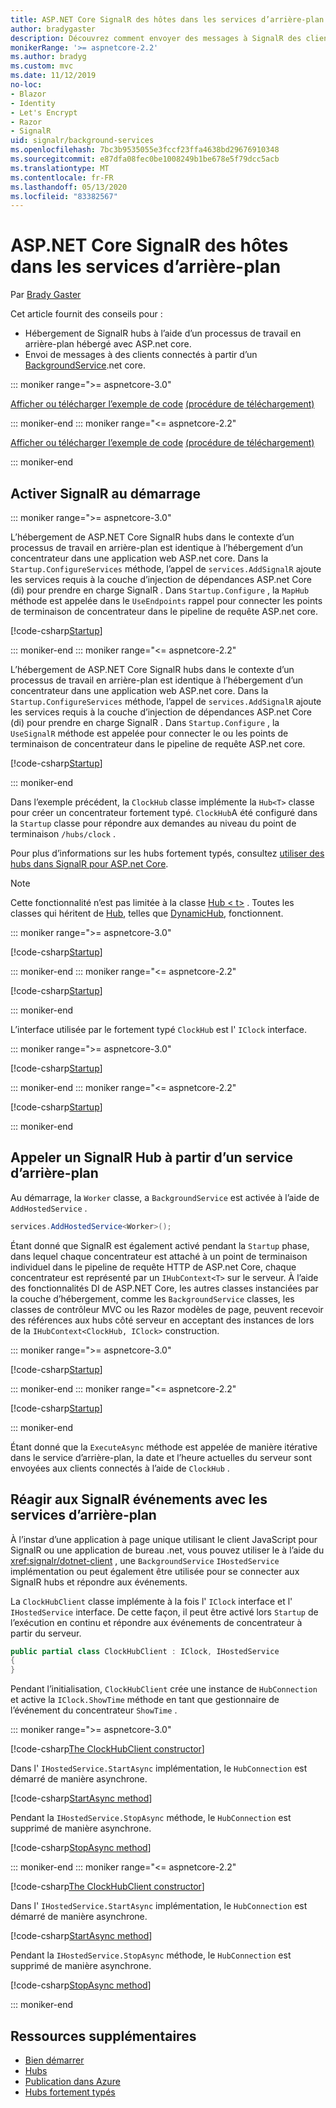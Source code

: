 ```yaml
---
title: ASP.NET Core SignalR des hôtes dans les services d’arrière-plan
author: bradygaster
description: Découvrez comment envoyer des messages à SignalR des clients à partir de classes BackgroundService .net core.
monikerRange: '>= aspnetcore-2.2'
ms.author: bradyg
ms.custom: mvc
ms.date: 11/12/2019
no-loc:
- Blazor
- Identity
- Let's Encrypt
- Razor
- SignalR
uid: signalr/background-services
ms.openlocfilehash: 7bc3b9535055e3fccf23ffa4638bd29676910348
ms.sourcegitcommit: e87dfa08fec0be1008249b1be678e5f79dcc5acb
ms.translationtype: MT
ms.contentlocale: fr-FR
ms.lasthandoff: 05/13/2020
ms.locfileid: "83382567"
---
```

# <a name="host-aspnet-core-signalr-in-background-services"></a>ASP.NET Core SignalR des hôtes dans les services d’arrière-plan

Par [Brady Gaster](https://twitter.com/bradygaster)

Cet article fournit des conseils pour :

* Hébergement de SignalR hubs à l’aide d’un processus de travail en arrière-plan hébergé avec ASP.net core.
* Envoi de messages à des clients connectés à partir d’un [BackgroundService](xref:Microsoft.Extensions.Hosting.BackgroundService).net core.

::: moniker range=">= aspnetcore-3.0"

[Afficher ou télécharger l’exemple de code](https://github.com/dotnet/AspNetCore.Docs/tree/master/aspnetcore/signalr/background-service/samples/3.x) [(procédure de téléchargement)](xref:index#how-to-download-a-sample)

::: moniker-end
::: moniker range="<= aspnetcore-2.2"

[Afficher ou télécharger l’exemple de code](https://github.com/dotnet/AspNetCore.Docs/tree/master/aspnetcore/signalr/background-service/samples/2.2) [(procédure de téléchargement)](xref:index#how-to-download-a-sample)

::: moniker-end

## <a name="enable-signalr-in-startup"></a>Activer SignalR au démarrage

::: moniker range=">= aspnetcore-3.0"

L’hébergement de ASP.NET Core SignalR hubs dans le contexte d’un processus de travail en arrière-plan est identique à l’hébergement d’un concentrateur dans une application web ASP.net core. Dans la `Startup.ConfigureServices` méthode, l’appel de `services.AddSignalR` ajoute les services requis à la couche d’injection de dépendances ASP.net Core (di) pour prendre en charge SignalR . Dans `Startup.Configure` , la `MapHub` méthode est appelée dans le `UseEndpoints` rappel pour connecter les points de terminaison de concentrateur dans le pipeline de requête ASP.net core.

[!code-csharp[Startup](background-service/samples/3.x/Server/Startup.cs?name=Startup)]

::: moniker-end
::: moniker range="<= aspnetcore-2.2"

L’hébergement de ASP.NET Core SignalR hubs dans le contexte d’un processus de travail en arrière-plan est identique à l’hébergement d’un concentrateur dans une application web ASP.net core. Dans la `Startup.ConfigureServices` méthode, l’appel de `services.AddSignalR` ajoute les services requis à la couche d’injection de dépendances ASP.net Core (di) pour prendre en charge SignalR . Dans `Startup.Configure` , la `UseSignalR` méthode est appelée pour connecter le ou les points de terminaison de concentrateur dans le pipeline de requête ASP.net core.

[!code-csharp[Startup](background-service/samples/2.2/Server/Startup.cs?name=Startup)]

::: moniker-end

Dans l’exemple précédent, la `ClockHub` classe implémente la `Hub<T>` classe pour créer un concentrateur fortement typé. `ClockHub`A été configuré dans la `Startup` classe pour répondre aux demandes au niveau du point de terminaison `/hubs/clock` .

Pour plus d’informations sur les hubs fortement typés, consultez [utiliser des hubs dans SignalR pour ASP.net Core](xref:signalr/hubs#strongly-typed-hubs).

> [!NOTE]
> Cette fonctionnalité n’est pas limitée à la classe [Hub \< t>](xref:Microsoft.AspNetCore.SignalR.Hub`1) . Toutes les classes qui héritent de [Hub](xref:Microsoft.AspNetCore.SignalR.Hub), telles que [DynamicHub](xref:Microsoft.AspNetCore.SignalR.DynamicHub), fonctionnent.

::: moniker range=">= aspnetcore-3.0"

[!code-csharp[Startup](background-service/samples/3.x/Server/ClockHub.cs?name=ClockHub)]

::: moniker-end
::: moniker range="<= aspnetcore-2.2"

[!code-csharp[Startup](background-service/samples/2.2/Server/ClockHub.cs?name=ClockHub)]

::: moniker-end

L’interface utilisée par le fortement typé `ClockHub` est l' `IClock` interface.

::: moniker range=">= aspnetcore-3.0"

[!code-csharp[Startup](background-service/samples/3.x/HubServiceInterfaces/IClock.cs?name=IClock)]

::: moniker-end
::: moniker range="<= aspnetcore-2.2"

[!code-csharp[Startup](background-service/samples/2.2/HubServiceInterfaces/IClock.cs?name=IClock)]

::: moniker-end

## <a name="call-a-signalr-hub-from-a-background-service"></a>Appeler un SignalR Hub à partir d’un service d’arrière-plan

Au démarrage, la `Worker` classe, a `BackgroundService` est activée à l’aide de `AddHostedService` .

```csharp
services.AddHostedService<Worker>();
```

Étant donné que SignalR est également activé pendant la `Startup` phase, dans lequel chaque concentrateur est attaché à un point de terminaison individuel dans le pipeline de requête HTTP de ASP.net Core, chaque concentrateur est représenté par un `IHubContext<T>` sur le serveur. À l’aide des fonctionnalités DI de ASP.NET Core, les autres classes instanciées par la couche d’hébergement, comme les `BackgroundService` classes, les classes de contrôleur MVC ou les Razor modèles de page, peuvent recevoir des références aux hubs côté serveur en acceptant des instances de lors de la `IHubContext<ClockHub, IClock>` construction.

::: moniker range=">= aspnetcore-3.0"

[!code-csharp[Startup](background-service/samples/3.x/Server/Worker.cs?name=Worker)]

::: moniker-end
::: moniker range="<= aspnetcore-2.2"

[!code-csharp[Startup](background-service/samples/2.2/Server/Worker.cs?name=Worker)]

::: moniker-end

Étant donné que la `ExecuteAsync` méthode est appelée de manière itérative dans le service d’arrière-plan, la date et l’heure actuelles du serveur sont envoyées aux clients connectés à l’aide de `ClockHub` .

## <a name="react-to-signalr-events-with-background-services"></a>Réagir aux SignalR événements avec les services d’arrière-plan

À l’instar d’une application à page unique utilisant le client JavaScript pour SignalR ou une application de bureau .net, vous pouvez utiliser le à l’aide du <xref:signalr/dotnet-client> , une `BackgroundService` `IHostedService` implémentation ou peut également être utilisée pour se connecter aux SignalR hubs et répondre aux événements.

La `ClockHubClient` classe implémente à la fois l' `IClock` interface et l' `IHostedService` interface. De cette façon, il peut être activé lors `Startup` de l’exécution en continu et répondre aux événements de concentrateur à partir du serveur.

```csharp
public partial class ClockHubClient : IClock, IHostedService
{
}
```

Pendant l’initialisation, `ClockHubClient` crée une instance de `HubConnection` et active la `IClock.ShowTime` méthode en tant que gestionnaire de l’événement du concentrateur `ShowTime` .

::: moniker range=">= aspnetcore-3.0"

[!code-csharp[The ClockHubClient constructor](background-service/samples/3.x/Clients.ConsoleTwo/ClockHubClient.cs?name=ClockHubClientCtor)]

Dans l' `IHostedService.StartAsync` implémentation, le `HubConnection` est démarré de manière asynchrone.

[!code-csharp[StartAsync method](background-service/samples/3.x/Clients.ConsoleTwo/ClockHubClient.cs?name=StartAsync)]

Pendant la `IHostedService.StopAsync` méthode, le `HubConnection` est supprimé de manière asynchrone.

[!code-csharp[StopAsync method](background-service/samples/3.x/Clients.ConsoleTwo/ClockHubClient.cs?name=StopAsync)]

::: moniker-end
::: moniker range="<= aspnetcore-2.2"

[!code-csharp[The ClockHubClient constructor](background-service/samples/2.2/Clients.ConsoleTwo/ClockHubClient.cs?name=ClockHubClientCtor)]

Dans l' `IHostedService.StartAsync` implémentation, le `HubConnection` est démarré de manière asynchrone.

[!code-csharp[StartAsync method](background-service/samples/2.2/Clients.ConsoleTwo/ClockHubClient.cs?name=StartAsync)]

Pendant la `IHostedService.StopAsync` méthode, le `HubConnection` est supprimé de manière asynchrone.

[!code-csharp[StopAsync method](background-service/samples/2.2/Clients.ConsoleTwo/ClockHubClient.cs?name=StopAsync)]

::: moniker-end

## <a name="additional-resources"></a>Ressources supplémentaires

* [Bien démarrer](xref:tutorials/signalr)
* [Hubs](xref:signalr/hubs)
* [Publication dans Azure](xref:signalr/publish-to-azure-web-app)
* [Hubs fortement typés](xref:signalr/hubs#strongly-typed-hubs)
